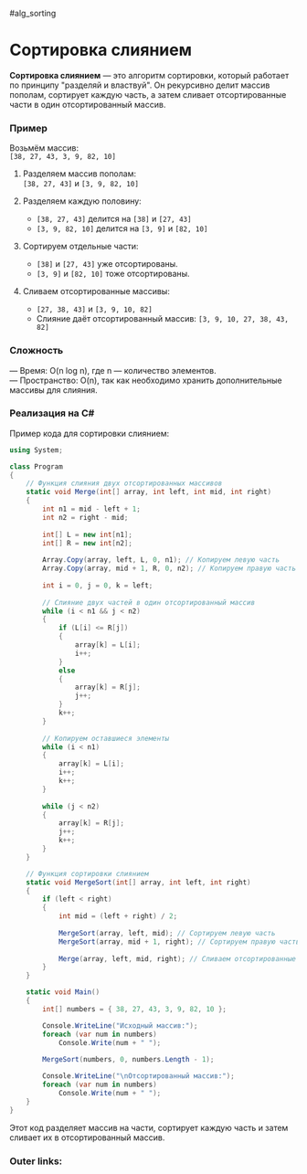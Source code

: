 #alg_sorting
# Сортировка слиянием

**Сортировка слиянием** — это алгоритм сортировки, который работает по принципу "разделяй и властвуй". Он рекурсивно делит массив пополам, сортирует каждую часть, а затем сливает отсортированные части в один отсортированный массив.

### **Пример**

Возьмём массив:  
`[38, 27, 43, 3, 9, 82, 10]`

1. Разделяем массив пополам:  
    `[38, 27, 43]` и `[3, 9, 82, 10]`
    
2. Разделяем каждую половину:
    
    - `[38, 27, 43]` делится на `[38]` и `[27, 43]`
    - `[3, 9, 82, 10]` делится на `[3, 9]` и `[82, 10]`
3. Сортируем отдельные части:
    
    - `[38]` и `[27, 43]` уже отсортированы.
    - `[3, 9]` и `[82, 10]` тоже отсортированы.
4. Сливаем отсортированные массивы:
    
    - `[27, 38, 43]` и `[3, 9, 10, 82]`
    - Слияние даёт отсортированный массив: `[3, 9, 10, 27, 38, 43, 82]`

### **Сложность**

— Время: O(n log n), где n — количество элементов.  
— Пространство: O(n), так как необходимо хранить дополнительные массивы для слияния.

### **Реализация на C#**

Пример кода для сортировки слиянием:

```csharp
using System;

class Program
{
    // Функция слияния двух отсортированных массивов
    static void Merge(int[] array, int left, int mid, int right)
    {
        int n1 = mid - left + 1;
        int n2 = right - mid;
        
        int[] L = new int[n1];
        int[] R = new int[n2];
        
        Array.Copy(array, left, L, 0, n1); // Копируем левую часть
        Array.Copy(array, mid + 1, R, 0, n2); // Копируем правую часть
        
        int i = 0, j = 0, k = left;
        
        // Слияние двух частей в один отсортированный массив
        while (i < n1 && j < n2)
        {
            if (L[i] <= R[j])
            {
                array[k] = L[i];
                i++;
            }
            else
            {
                array[k] = R[j];
                j++;
            }
            k++;
        }
        
        // Копируем оставшиеся элементы
        while (i < n1)
        {
            array[k] = L[i];
            i++;
            k++;
        }
        
        while (j < n2)
        {
            array[k] = R[j];
            j++;
            k++;
        }
    }

    // Функция сортировки слиянием
    static void MergeSort(int[] array, int left, int right)
    {
        if (left < right)
        {
            int mid = (left + right) / 2;
            
            MergeSort(array, left, mid); // Сортируем левую часть
            MergeSort(array, mid + 1, right); // Сортируем правую часть
            
            Merge(array, left, mid, right); // Сливаем отсортированные части
        }
    }

    static void Main()
    {
        int[] numbers = { 38, 27, 43, 3, 9, 82, 10 };

        Console.WriteLine("Исходный массив:");
        foreach (var num in numbers)
            Console.Write(num + " ");
        
        MergeSort(numbers, 0, numbers.Length - 1);

        Console.WriteLine("\nОтсортированный массив:");
        foreach (var num in numbers)
            Console.Write(num + " ");
    }
}
```

Этот код разделяет массив на части, сортирует каждую часть и затем сливает их в отсортированный массив.

### Outer links:

